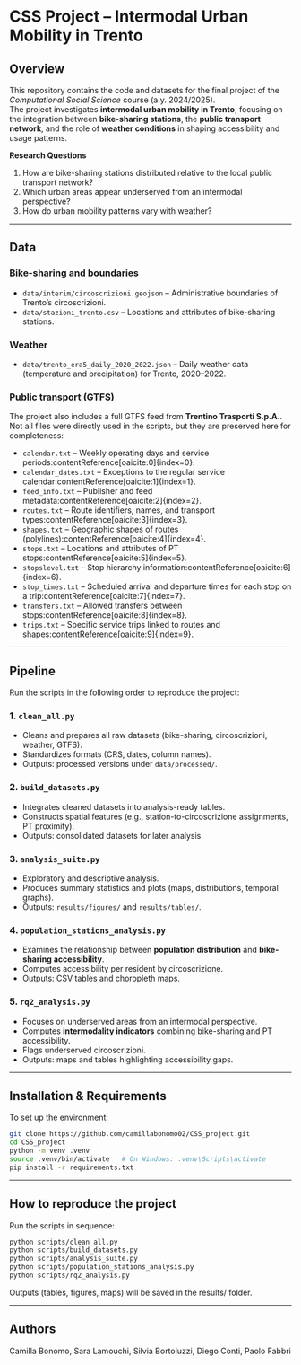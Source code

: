# CSS Project – Intermodal Urban Mobility in Trento

## Overview  
This repository contains the code and datasets for the final project of the *Computational Social Science* course (a.y. 2024/2025).  
The project investigates **intermodal urban mobility in Trento**, focusing on the integration between **bike-sharing stations**, the **public transport network**, and the role of **weather conditions** in shaping accessibility and usage patterns.  

**Research Questions**  
1. How are bike-sharing stations distributed relative to the local public transport network?  
2. Which urban areas appear underserved from an intermodal perspective?  
3. How do urban mobility patterns vary with weather?  

---

## Data  

### Bike-sharing and boundaries  
- `data/interim/circoscrizioni.geojson` – Administrative boundaries of Trento’s circoscrizioni.  
- `data/stazioni_trento.csv` – Locations and attributes of bike-sharing stations.  

### Weather  
- `data/trento_era5_daily_2020_2022.json` – Daily weather data (temperature and precipitation) for Trento, 2020–2022.  

### Public transport (GTFS)  
The project also includes a full GTFS feed from **Trentino Trasporti S.p.A.**. Not all files were directly used in the scripts, but they are preserved here for completeness:  

- `calendar.txt` – Weekly operating days and service periods:contentReference[oaicite:0]{index=0}.  
- `calendar_dates.txt` – Exceptions to the regular service calendar:contentReference[oaicite:1]{index=1}.  
- `feed_info.txt` – Publisher and feed metadata:contentReference[oaicite:2]{index=2}.  
- `routes.txt` – Route identifiers, names, and transport types:contentReference[oaicite:3]{index=3}.  
- `shapes.txt` – Geographic shapes of routes (polylines):contentReference[oaicite:4]{index=4}.  
- `stops.txt` – Locations and attributes of PT stops:contentReference[oaicite:5]{index=5}.  
- `stopslevel.txt` – Stop hierarchy information:contentReference[oaicite:6]{index=6}.  
- `stop_times.txt` – Scheduled arrival and departure times for each stop on a trip:contentReference[oaicite:7]{index=7}.  
- `transfers.txt` – Allowed transfers between stops:contentReference[oaicite:8]{index=8}.  
- `trips.txt` – Specific service trips linked to routes and shapes:contentReference[oaicite:9]{index=9}.  

---

## Pipeline  

Run the scripts in the following order to reproduce the project:  

### 1. `clean_all.py`  
- Cleans and prepares all raw datasets (bike-sharing, circoscrizioni, weather, GTFS).  
- Standardizes formats (CRS, dates, column names).  
- Outputs: processed versions under `data/processed/`.  

### 2. `build_datasets.py`  
- Integrates cleaned datasets into analysis-ready tables.  
- Constructs spatial features (e.g., station-to-circoscrizione assignments, PT proximity).  
- Outputs: consolidated datasets for later analysis.  

### 3. `analysis_suite.py`  
- Exploratory and descriptive analysis.  
- Produces summary statistics and plots (maps, distributions, temporal graphs).  
- Outputs: `results/figures/` and `results/tables/`.  

### 4. `population_stations_analysis.py`  
- Examines the relationship between **population distribution** and **bike-sharing accessibility**.  
- Computes accessibility per resident by circoscrizione.  
- Outputs: CSV tables and choropleth maps.  

### 5. `rq2_analysis.py`  
- Focuses on underserved areas from an intermodal perspective.  
- Computes **intermodality indicators** combining bike-sharing and PT accessibility.  
- Flags underserved circoscrizioni.  
- Outputs: maps and tables highlighting accessibility gaps.  

---

## Installation & Requirements  
To set up the environment:  

```bash
git clone https://github.com/camillabonomo02/CSS_project.git
cd CSS_project
python -m venv .venv
source .venv/bin/activate   # On Windows: .venv\Scripts\activate
pip install -r requirements.txt
```
---
## How to reproduce the project
Run the scripts in sequence:

```bash
python scripts/clean_all.py
python scripts/build_datasets.py
python scripts/analysis_suite.py
python scripts/population_stations_analysis.py
python scripts/rq2_analysis.py
```
Outputs (tables, figures, maps) will be saved in the results/ folder.

---

## Authors
Camilla Bonomo, Sara Lamouchi, Silvia Bortoluzzi, Diego Conti, Paolo Fabbri



